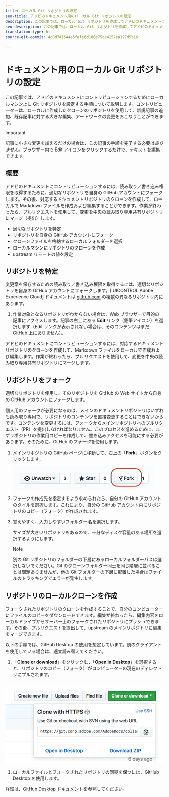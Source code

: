 ```yaml
---
title: ローカル Git リポジトリの設定
seo-title: アドビのドキュメント用のローカル Git リポジトリの設定
description: この記事では、ローカル Git リポジトリを作成してアドビのドキュメントにコントリビューションする方法を説明します。フォークやクローンのプロセスについても取り上げます。
seo-description: この記事では、ローカル Git リポジトリを作成してアドビのドキュメントにコントリビューションする方法を説明します。フォークやクローンのプロセスについても取り上げます。
translation-type: ht
source-git-commit: 4d8d741544e5fefe6d186e75ce4157ea127d5b16

---
```


# ドキュメント用のローカル Git リポジトリの設定

この記事では、アドビのドキュメントにコントリビューションするためにローカルマシン上に Git リポジトリを設定する手順について説明します。コントリビューターは、ローカルに作成したクローンのリポジトリを使用して、新規記事の追加、既存記事に対する大きな編集、アートワークの変更をおこなうことができます。

> [!IMPORTANT]
> 記事に小さな変更を加えるだけの場合は、この記事の手順を完了する必要は*ありません*。ブラウザー内で Edit アイコンをクリックするだけで、テキストを編集できます。

## 概要

アドビのドキュメントにコントリビューションするには、読み取り／書き込み権限を取得するために、適切なリポジトリを自身の GitHub アカウントにフォークします。その後、対応するドキュメントリポジトリのクローンを作成して、ローカルで Markdown ファイルを作成および編集することができます。作業が終わったら、プルリクエストを使用して、変更を中央の読み取り専用共有リポジトリにマージ（提出）します。

* 適切なリポジトリを特定
* リポジトリを自身の GitHub アカウントにフォーク
* クローンファイルを格納するローカルフォルダーを選択
* ローカルマシンにリポジトリのクローンを作成
* upstream リモートの値を設定

## リポジトリを特定

変更案を保存するための読み取り／書き込み権限を取得するには、適切なリポジトリを自身の GitHub アカウントにフォークします。[!UICONTROL Adobe Experience Cloud] ドキュメントは [github.com](https://www.github.com/adobedocs) の複数の異なるリポジトリ内にあります。

1. 作業対象となるリポジトリがわからない場合は、Web ブラウザーで目的の記事にアクセスします。記事の右上にある **Edit** リンク（鉛筆アイコン）を選択します（Edit リンクが表示されない場合は、そのコンテンツはまだ GitHub 上にありません）。

アドビのドキュメントにコントリビューションするには、対応するドキュメントリポジトリのクローンを作成して、Markdown ファイルをローカルで作成および編集します。作業が終わったら、プルリクエストを使用して、変更を中央の読み取り専用共有リポジトリにマージします。

<!---
![GitHub Triangle](/assets/git-and-github-initial-setup.png)

If you're new to GitHub, watch the following video for a conceptual overview of the forking and cloning process:

>[!VIDEO https://channel9.msdn.com/Blogs/CoolMoose/Git-Repository-Setup/player]
-->

## リポジトリをフォーク

適切なリポジトリを使用し、そのリポジトリを GitHub の Web サイトから自身の GitHub アカウントにフォークします。

個人用のフォークが必要になるのは、メインのドキュメントリポジトリはいずれも読み取り専用で、リポジトリのコンテンツを直接変更することはできないからです。コンテンツを変更するには、フォークからメインリポジトリへのプルリクエスト（PR）を提出しなければなりません。このプロセスを進めるために、まずリポジトリの作業用コピーを作成して、書き込みアクセスを可能にする必要があります。そのために、GitHub の*フォーク*を使用します。

1. メインリポジトリの GitHub ページに移動して、右上の「**Fork**」ボタンをクリックします。

   ![GitHub のフォーク](assets/fork-simple.png)

1. フォークの作成先を指定するよう求められたら、自分の GitHub アカウントのタイルを選択します。これにより、自分の GitHub アカウント内にリポジトリのコピー（フォーク）が作成されます。

1. 覚えやすく、入力しやすいフォルダー名を選択します。

   サイズが大きいリポジトリもあるので、十分なディスク容量のある場所を選択するようにします。

   > [!NOTE]
   > 別の Git リポジトリのフォルダーの下層にあるローカルフォルダーパスは選択しないでください。Git のクローンフォルダー同士を同じ階層に並べることは問題ありませんが、他の Git フォルダーの下層に配置した場合はファイルのトラッキングでエラーが発生します。

## リポジトリのローカルクローンを作成

フォークされたリポジトリのクローンを作成することで、自分のコンピューターにファイルのコピーをダウンロードできます。編集が終わったら、編集内容をローカルドライブからサーバー上のフォークされたリポジトリにプッシュできます。その後、プルリクエストを提出して、upstream のメインリポジトリに編集をマージできます。

以下の手順では、GitHub Desktop の使用を想定しています。別のクライアントを使用している場合は、適宜読み替えてください。

1. 「**Clone or download**」をクリックし、「**Open in Desktop**」を選択すると、リポジトリのコピー（フォーク）がコンピューターの現在のディレクトリにプルされます。

  ![リポジトリのクローン](assets/clone-pulldown.png)

1. ローカルファイルとフォークされたリポジトリの同期を保つには、GitHub Desktop を使用します。

詳細は、[GitHub Desktop ドキュメント](https://help.github.com/desktop/)を参照してください。
